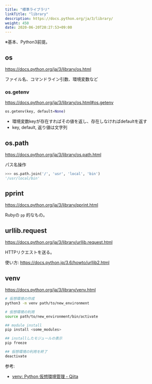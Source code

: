```yaml
---
title: "標準ライブラリ"
linkTitle: "library"
description: https://docs.python.org/ja/3/library/
weight: 450
date: 2020-06-20T20:27:53+09:00
---
```


※基本、Python3前提。

## os

https://docs.python.org/ja/3/library/os.html

ファイル名、コマンドライン引数、環境変数など

### os.getenv

https://docs.python.org/ja/3/library/os.html#os.getenv

```Python
os.getenv(key, default=None)
```

- 環境変数keyが存在すればその値を返し、存在しなければdefaultを返す
- key, default, 返り値は文字列

## os.path

https://docs.python.org/ja/3/library/os.path.html

パス名操作

```Python
>>> os.path.join('/', 'usr', 'local', 'bin')
'/usr/local/bin'
```

## pprint

https://docs.python.org/ja/3/library/pprint.html

Rubyの `pp` 的なもの。

## urllib.request

https://docs.python.org/ja/3/library/urllib.request.html

HTTPリクエストを送る。

使い方: https://docs.python.jp/3.6/howto/urllib2.html

## venv

https://docs.python.org/ja/3/library/venv.html

```sh
# 仮想環境の作成
python3 -m venv path/to/new_environment

# 仮想環境の利用
source path/to/new_environment/bin/activate

## module install
pip install <some_modules>

## installしたモジュールの表示
pip freeze

## 仮想環境の利用を終了
deactivate
```

参考:

- [venv: Python 仮想環境管理 - Qiita](https://qiita.com/fiftystorm36/items/b2fd47cf32c7694adc2e)
